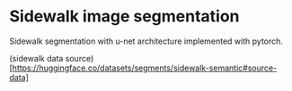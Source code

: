 # Sidewalk image segmentation
Sidewalk segmentation with u-net architecture implemented with pytorch. 

(sidewalk data source)[https://huggingface.co/datasets/segments/sidewalk-semantic#source-data]
